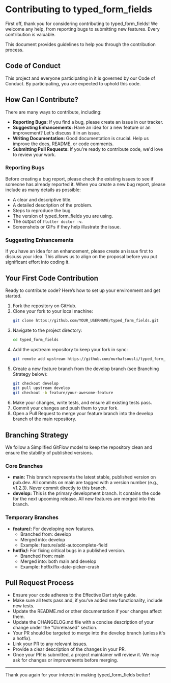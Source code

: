 # Contributing to typed_form_fields

First off, thank you for considering contributing to typed_form_fields! We welcome any help, from reporting bugs to submitting new features. Every contribution is valuable.

This document provides guidelines to help you through the contribution process.

## Code of Conduct

This project and everyone participating in it is governed by our Code of Conduct. By participating, you are expected to uphold this code.

## How Can I Contribute?

There are many ways to contribute, including:

- **Reporting Bugs:** If you find a bug, please create an issue in our tracker.
- **Suggesting Enhancements:** Have an idea for a new feature or an improvement? Let's discuss it in an issue.
- **Writing Documentation:** Good documentation is crucial. Help us improve the docs, README, or code comments.
- **Submitting Pull Requests:** If you're ready to contribute code, we'd love to review your work.

### Reporting Bugs

Before creating a bug report, please check the existing issues to see if someone has already reported it. When you create a new bug report, please include as many details as possible:

- A clear and descriptive title.
- A detailed description of the problem.
- Steps to reproduce the bug.
- The version of typed_form_fields you are using.
- The output of `flutter doctor -v`.
- Screenshots or GIFs if they help illustrate the issue.

### Suggesting Enhancements

If you have an idea for an enhancement, please create an issue first to discuss your idea. This allows us to align on the proposal before you put significant effort into coding it.

## Your First Code Contribution

Ready to contribute code? Here’s how to set up your environment and get started.

1. Fork the repository on GitHub.
2. Clone your fork to your local machine:
   ```sh
   git clone https://github.com/YOUR_USERNAME/typed_form_fields.git
   ```
3. Navigate to the project directory:
   ```sh
   cd typed_form_fields
   ```
4. Add the upstream repository to keep your fork in sync:
   ```sh
   git remote add upstream https://github.com/murhafsousli/typed_form_fields.git
   ```
5. Create a new feature branch from the develop branch (see Branching Strategy below):
   ```sh
   git checkout develop
   git pull upstream develop
   git checkout -b feature/your-awesome-feature
   ```
6. Make your changes, write tests, and ensure all existing tests pass.
7. Commit your changes and push them to your fork.
8. Open a Pull Request to merge your feature branch into the develop branch of the main repository.

## Branching Strategy

We follow a Simplified GitFlow model to keep the repository clean and ensure the stability of published versions.

### Core Branches

- **main:** This branch represents the latest stable, published version on pub.dev. All commits on main are tagged with a version number (e.g., v1.2.3). Never commit directly to this branch.
- **develop:** This is the primary development branch. It contains the code for the next upcoming release. All new features are merged into this branch.

### Temporary Branches

- **feature/<feature-name>:** For developing new features.
  - Branched from: develop
  - Merged into: develop
  - Example: feature/add-autocomplete-field
- **hotfix/<fix-name>:** For fixing critical bugs in a published version.
  - Branched from: main
  - Merged into: both main and develop
  - Example: hotfix/fix-date-picker-crash

## Pull Request Process

- Ensure your code adheres to the Effective Dart style guide.
- Make sure all tests pass and, if you've added new functionality, include new tests.
- Update the README.md or other documentation if your changes affect them.
- Update the CHANGELOG.md file with a concise description of your change under the "Unreleased" section.
- Your PR should be targeted to merge into the develop branch (unless it's a hotfix).
- Link your PR to any relevant issues.
- Provide a clear description of the changes in your PR.
- Once your PR is submitted, a project maintainer will review it. We may ask for changes or improvements before merging.

---

Thank you again for your interest in making typed_form_fields better!

